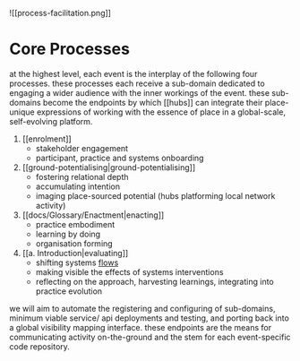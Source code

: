![[process-facilitation.png]]

# Core Processes
at the highest level, each event is the interplay of the following four processes. these processes each receive a sub-domain dedicated to engaging a wider audience with the inner workings of the event. these sub-domains become the endpoints by which [[hubs]] can integrate their place-unique expressions of working with the essence of place in a global-scale, self-evolving platform.

1. [[enrolment]] 
	- stakeholder engagement
	- participant, practice and systems onboarding
2. [[ground-potentialising|ground-potentialising]] 
	- fostering relational depth
	- accumulating intention
	- imaging place-sourced potential (hubs platforming local network activity)
3. [[docs/Glossary/Enactment|enacting]] 
	- practice embodiment
	- learning by doing
	- organisation forming
4. [[a. Introduction|evaluating]]
	- shifting systems [flows](https://metacurrency.org/faq/#qaef-1035)
	- making visible the effects of systems interventions 
	- reflecting on the approach, harvesting learnings, integrating into practice evolution

we will aim to automate the registering and configuring of sub-domains, minimum viable service/ api deployments and testing, and porting back into a global visibility mapping interface. these endpoints are the means for communicating activity on-the-ground and the stem for each event-specific code repository.